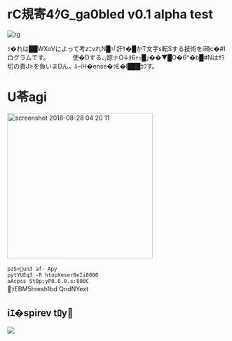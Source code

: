 # rC規寄4ｸG_ga0bled v0.1 alpha test   
![rg](https://user-images.githubusercontent.com/28649418/44005708-b79bb02a-9eb2-11e8-8bb8-f81d6d7e8cf8.gif)


ﾐ�れは██WXoVによって考zﾆvれN█ﾊ｢訐ｻ�█かT文字s転Sする技術をi磆c�#Iログラムです。　　　　
使�Dする､;踪ナO↓ﾀ6ｬｯ█｣��▼█O�6^�b█#Nはｻｦ切の責J>を負いまDん。ﾙｰiH�ense�ﾂE�l███ｶﾜす。

# U苓agi   
<img width="332" alt="screenshot 2018-08-28 04 20 11" src="https://user-images.githubusercontent.com/28649418/44680874-e6846080-aa79-11e8-8022-7abf857d6455.png">   

`pzS<un3 af･ Apy`   
`pytYUEq3 -R htopXeserBeIi8000`   
`aAcpss 5tBp:yP0.0.0.s:800C`       
ｿEBM5hresh1bd QndNYext      


## iｴ�spirev tﾛy🍩    
[![](https://img.youtube.com/vi/8pm6Ic4Jj4k/0.jpg)](https://www.youtube.com/watch?v=8pm6Ic4Jj4k)
